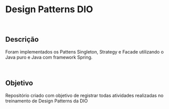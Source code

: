 <h1>Design Patterns DIO </h1>
<br>
<h2>Descrição</h2>
<p>Foram implementados os Pattens Singleton, Strategy e Facade utilizando o Java puro e Java com framework Spring. </p>
<br>
<h2>Objetivo</h2>
<p>Repositório criado com objetivo de registrar todas atividades realizadas no treinamento de Design Patterns da DIO </p>
<br>

